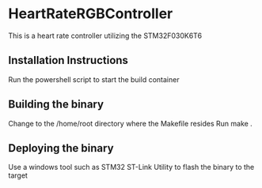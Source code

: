# HeartRateRGBController
This is a heart rate controller utilizing the STM32F030K6T6

## Installation Instructions
Run the powershell script to start the build container

## Building the binary
Change to the /home/root directory where the Makefile resides
Run make .

## Deploying the binary
Use a windows tool such as STM32 ST-Link Utility to flash the binary to the target
